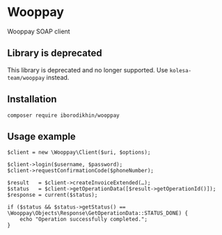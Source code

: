 # Wooppay
Wooppay SOAP client

## Library is deprecated

This library is deprecated and no longer supported. Use `kolesa-team/wooppay` instead.

## Installation

    composer require iborodikhin/wooppay

## Usage example

    $client = new \Wooppay\Client($uri, $options);
    
    $client->login($username, $password);
    $client->requestConfirmationCode($phoneNumber);
    
    $result   = $client->createInvoiceExtended(…);
    $status   = $client->getOperationData([$result->getOperationId()]);
    $response = current($status);
    
    if ($status && $status->getStatus() == \Wooppay\Objects\Response\GetOperationData::STATUS_DONE) {
        echo "Operation successfully completed.";
    }
